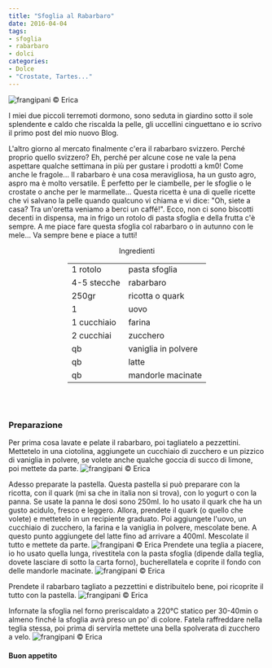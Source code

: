 ```yaml
---
title: "Sfoglia al Rabarbaro"
date: 2016-04-04
tags:
- sfoglia
- rabarbaro
- dolci
categories:
- Dolce
- "Crostate, Tartes..."
---
```

![](header.jpg "frangipani © Erica")

I miei due piccoli terremoti dormono, sono seduta in giardino sotto il sole splendente e caldo che riscalda la pelle, gli uccellini cinguettano e io scrivo il primo post del mio nuovo Blog. 

L'altro giorno al mercato finalmente c'era il rabarbaro svizzero. Perché proprio quello svizzero? Eh, perché per alcune cose ne vale la pena aspettare qualche settimana in più per gustare i prodotti a km0! Come anche le fragole... Il rabarbaro è una cosa meravigliosa, ha un gusto agro, aspro ma è molto versatile. È perfetto per le ciambelle, per le sfoglie o le crostate o anche per le marmellate... Questa ricetta è una di quelle ricette che vi salvano la pelle quando qualcuno vi chiama e vi dice: "Oh, siete a casa? Tra un'oretta veniamo a berci un caffé!". Ecco, non ci sono biscotti decenti in dispensa, ma in frigo un rotolo di pasta sfoglia e della frutta c'è sempre. A me piace fare questa sfoglia col rabarbaro o in autunno con le mele... Va sempre bene e piace a tutti!


<div id="wrapper" style="text-align: center">
  <div id="yourdiv" style="display: inline-block;">
    <div class="ingredients">
      <div class="ingredients-title">Ingredienti</div>
      <table>
        <tbody>
          <tr>
          </tr>
          <tr>
            <td>1 rotolo</td>
            <td>pasta sfoglia</td>
          </tr>
          <tr>
            <td>4-5 stecche</td>
            <td>rabarbaro</td>
          </tr>
          <tr>
            <td>250gr</td>
            <td>ricotta o quark</td>
          </tr>
          <tr>
            <td>1</td>
            <td>uovo</td>
          </tr>
          <tr>
            <td>1 cucchiaio</td>
            <td>farina</td>
          </tr>
          <tr>
            <td>2 cucchiai</td>
            <td>zucchero </td>
          </tr>
          <tr>
            <td>qb</td>
            <td>vaniglia in polvere</td>
          </tr>
          <tr>
            <td>qb</td>
            <td>latte</td>
          </tr>
          <tr>
            <td>qb</td>
            <td>mandorle macinate</td>
          </tr>     
          </tr>
        </tbody>
      </table>
      <br></br>
    </div>
  </div>
</div>


<h3>
  <font color="grey">
    <i class="fa fa-cogs"></i>
  </font> Preparazione
</h3>

Per prima cosa lavate e pelate il rabarbaro, poi tagliatelo a pezzettini. Mettetelo in una ciotolina, aggiungete un cucchiaio di zucchero e un pizzico di vaniglia in polvere, se volete anche qualche goccia di succo di limone, poi mettete da parte.
![](rabarbaro.jpg "frangipani © Erica")

Adesso preparate la pastella. Questa pastella si può preparare con la ricotta, con il quark (mi sa che in italia non si trova), con lo yogurt o con la panna. Se usate la panna le dosi sono 250ml. Io ho usato il quark che ha un gusto acidulo, fresco e leggero. Allora, prendete il quark (o quello che volete) e mettetelo in un recipiente graduato. Poi aggiungete l'uovo, un cucchiaio di zucchero, la farina e la vaniglia in polvere, mescolate bene. A questo punto aggiungete del latte fino ad arrivare a 400ml. Mescolate il tutto e mettete da parte.
![](pastella.jpg "frangipani © Erica")
Prendete una teglia a piacere, io ho usato quella lunga, rivestitela con la pasta sfoglia (dipende dalla teglia, dovete lasciare di sotto la carta forno), bucherellatela e coprite il fondo con delle mandorle macinate.
![](teglia1.jpg "frangipani © Erica")

Prendete il rabarbaro tagliato a pezzettini e distribuitelo bene, poi ricoprite il tutto con la pastella.
![](teglia2.jpg "frangipani © Erica")

Infornate la sfoglia nel forno preriscaldato a 220°C statico per 30-40min o almeno finché la sfoglia avrà preso un po' di colore. Fatela raffreddare nella teglia stessa, poi prima di servirla mettete una bella spolverata di zucchero a velo.
![](risultato.jpg "frangipani © Erica")


<h4>Buon appetito
  <font color="red">
    <i class="fa fa-smile-o"></i>
  </font>
</h4>